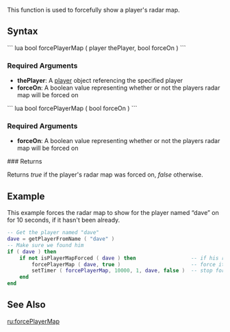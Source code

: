 This function is used to forcefully show a player's radar map.

Syntax
------

<section name="Server" class="server" show="true">
``` lua
bool forcePlayerMap ( player thePlayer, bool forceOn )
```

### Required Arguments

-   **thePlayer**: A [player](/player.md "wikilink") object referencing the specified player
-   **forceOn**: A boolean value representing whether or not the players radar map will be forced on

</section>
<section name="Client" class="client" show="true">
``` lua
bool forcePlayerMap ( bool forceOn )
```

### Required Arguments

-   **forceOn**: A boolean value representing whether or not the players radar map will be forced on

</section>
### Returns

Returns *true* if the player's radar map was forced on, *false* otherwise.

Example
-------

This example forces the radar map to show for the player named “dave” on for 10 seconds, if it hasn't been already.

``` lua
-- Get the player named "dave"
dave = getPlayerFromName ( "dave" )
-- Make sure we found him
if ( dave ) then
    if not isPlayerMapForced ( dave ) then                  -- if his radar map isn't already forced on
        forcePlayerMap ( dave, true )                       -- force it on
        setTimer ( forcePlayerMap, 10000, 1, dave, false )  -- stop forcing in 10 seconds
    end
end
```

See Also
--------

[ru:forcePlayerMap](/ru:forcePlayerMap.md "wikilink")
